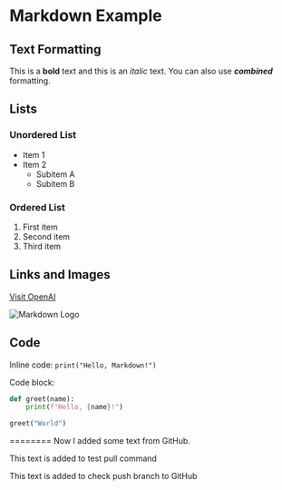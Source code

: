 # Markdown Example

## Text Formatting

This is a **bold** text and this is an _italic_ text. You can also use **_combined_** formatting.

## Lists

### Unordered List

- Item 1
- Item 2
  - Subitem A
  - Subitem B

### Ordered List

1. First item
2. Second item
3. Third item

## Links and Images

[Visit OpenAI](https://www.openai.com)

![Markdown Logo](https://commonmark.org/help/images/favicon.png)

## Code

Inline code: `print("Hello, Markdown!")`

Code block:

```python
def greet(name):
    print(f"Hello, {name}!")

greet("World")
```

========
Now I added some text from GitHub.

This text is added to test pull command

This text is added to check push branch to GitHub
